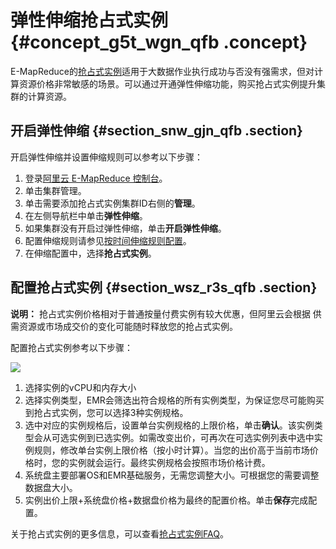 # 弹性伸缩抢占式实例 {#concept_g5t_wgn_qfb .concept}

E-MapReduce的[抢占式实例](../../../../../intl.zh-CN/产品简介/实例/抢占式实例.md#)适用于大数据作业执行成功与否没有强需求，但对计算资源价格非常敏感的场景。可以通过开通弹性伸缩功能，购买抢占式实例提升集群的计算资源。

## 开启弹性伸缩 {#section_snw_gjn_qfb .section}

开启弹性伸缩并设置伸缩规则可以参考以下步骤：

1.  登录[阿里云 E-MapReduce 控制台](https://emr.console.aliyun.com/)。
2.  单击集群管理。
3.  单击需要添加抢占式实例集群ID右侧的**管理**。
4.  在左侧导航栏中单击**弹性伸缩**。
5.  如果集群没有开启过弹性伸缩，单击**开启弹性伸缩**。
6.  配置伸缩规则请参见[按时间伸缩规则配置](intl.zh-CN/用户指南/弹性伸缩/按时间伸缩规则配置.md#)。
7.  在伸缩配置中，选择**抢占式实例**。

## 配置抢占式实例 {#section_wsz_r3s_qfb .section}

**说明：** 抢占式实例价格相对于普通按量付费实例有较大优惠，但阿里云会根据 供需资源或市场成交价的变化可能随时释放您的抢占式实例。

配置抢占式实例参考以下步骤：

![](http://static-aliyun-doc.oss-cn-hangzhou.aliyuncs.com/assets/img/41242/154771049621390_zh-CN.png)

1.  选择实例的vCPU和内存大小
2.  选择实例类型，EMR会筛选出符合规格的所有实例类型，为保证您尽可能购买到抢占式实例，您可以选择3种实例规格。
3.  选中对应的实例规格后，设置单台实例规格的上限价格，单击**确认**。该实例类型会从可选实例到已选实例。如需改变出价，可再次在可选实例列表中选中实例规则，修改单台实例上限价格（按小时计算）。当您的出价高于当前市场价格时，您的实例就会运行。最终实例规格会按照市场价格计费。
4.  系统盘主要部署OS和EMR基础服务，无需您调整大小。可根据您的需要调整数据盘大小。
5.  实例出价上限+系统盘价格+数据盘价格为最终的配置价格。单击**保存**完成配置。

关于抢占式实例的更多信息，可以查看[抢占式实例FAQ](https://www.alibabacloud.com/help/faq-detail/48269.htm)。

